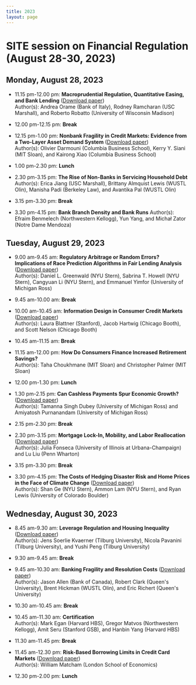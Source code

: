 ```yaml
---
title: 2023
layout: page
---
```


# SITE session on Financial Regulation (August 28-30, 2023)

## Monday, August 28, 2023

* 11.15 pm-12.00 pm:  **Macroprudential Regulation, Quantitative Easing, and Bank Lending** ([Download paper](https://drive.google.com/file/d/1ArkCXKa9ovOLfu8YS7gHn3okrTSvf_4m/view))  
Author(s): Andrea Orame (Bank of Italy), Rodney Ramcharan (USC Marshall), and Roberto Robatto (University of Wisconsin Madison)

* 12.00 pm-12.15 pm:  **Break**

* 12.15 pm-1.00 pm:  **Nonbank Fragility in Credit Markets: Evidence from a Two-Layer Asset Demand System** ([Download paper](https://papers.ssrn.com/sol3/papers.cfm?abstract_id=4288695))  
Author(s): Olivier Darmouni (Columbia Business School), Kerry Y. Siani (MIT Sloan), and Kairong Xiao (Columbia Business School)

* 1.00 pm-2.30 pm:  **Lunch**

* 2.30 pm-3.15 pm:  **The Rise of Non-Banks in Servicing Household Debt** 
Author(s): Erica Jiang (USC Marshall), Brittany Almquist Lewis (WUSTL Olin), Manisha Padi (Berkeley Law), and Avantika Pal (WUSTL Olin)

* 3.15 pm-3.30 pm:  **Break**

* 3.30 pm-4.15 pm:  **Bank Branch Density and Bank Runs** 
Author(s): Efraim Benmelech (Northwestern Kellogg), Yun Yang, and Michał Zator (Notre Dame Mendoza)

## Tuesday, August 29, 2023

* 9.00 am-9.45 am:  **Regulatory Arbitrage or Random Errors? Implications of Race Prediction Algorithms in Fair Lending Analysis** ([Download paper](https://papers.ssrn.com/sol3/papers.cfm?abstract_id=4417513))    
Author(s): Daniel L. Greenwald (NYU Stern), Sabrina T. Howell (NYU Stern), Cangyuan Li (NYU Stern), and Emmanuel Yimfor (University of Michigan Ross)
* 9.45 am-10.00 am:  **Break**

* 10.00 am-10.45 am:  **Information Design in Consumer Credit Markets** ([Download paper](https://faculty.chicagobooth.edu/-/media/faculty/scott-nelson/research/information-design-in-consumer-credit-markets.pdf))  
Author(s): Laura Blattner (Stanford), Jacob Hartwig (Chicago Booth), and Scott Nelson (Chicago Booth)

* 10.45 am-11.15 am:  **Break**

* 11.15 am-12.00 pm:  **How Do Consumers Finance Increased Retirement Savings?**  
Author(s): Taha Choukhmane (MIT Sloan) and Christopher Palmer (MIT Sloan)

* 12.00 pm-1.30 pm:  **Lunch**

* 1.30 pm-2.15 pm:  **Can Cashless Payments Spur Economic Growth?** ([Download paper](https://papers.ssrn.com/sol3/papers.cfm?abstract_id=4373602))  
Author(s): Tamanna Singh Dubey (University of Michigan Ross) and Amiyatosh Purnanandam (University of Michigan Ross)

* 2.15 pm-2.30 pm:  **Break**

* 2.30 pm-3.15 pm:  **Mortgage Lock-In, Mobility, and Labor Reallocation** ([Download paper](https://papers.ssrn.com/sol3/papers.cfm?abstract_id=4399613))  
Author(s): Julia Fonseca (University of Illinois at Urbana-Champaign) and Lu Liu (Penn Wharton)

* 3.15 pm-3.30 pm:  **Break**

* 3.30 pm-4.15 pm:  **The Costs of Hedging Disaster Risk and Home Prices in the Face of Climate Change** ([Download
paper](https://papers.ssrn.com/sol3/papers.cfm?abstract_id=4192699))  
Author(s): Shan Ge (NYU Stern), Ammon Lam (NYU Stern), and Ryan Lewis (University of Colorado Boulder)

## Wednesday, August 30, 2023

* 8.45 am-9.30 am:  **Leverage Regulation and Housing Inequality** ([Download
paper](https://papers.ssrn.com/sol3/papers.cfm?abstract_id=4460000))  
Author(s): Jens Soerlie Kvaerner (Tilburg University), Nicola Pavanini (Tilburg University), and Yushi Peng (Tilburg University)

* 9.30 am-9.45 am:  **Break**

* 9.45 am-10.30 am:  **Banking Fragility and Resolution Costs** ([Download paper](https://drive.google.com/file/d/1BlhbrneYFmhWzBFeHvL34b36brjAA37M/view))  
Author(s): Jason Allen (Bank of Canada), Robert Clark (Queen's University), Brent Hickman (WUSTL Olin), and Eric Richert (Queen's University)

* 10.30 am-10.45 am:  **Break**

* 10.45 am-11.30 am:  **Certification**  
Author(s): Mark Egan (Harvard HBS), Gregor Matvos (Northwestern Kellogg), Amit Seru (Stanford GSB), and Hanbin Yang (Harvard HBS)

* 11.30 am-11.45 pm:  **Break**

* 11.45 am-12.30 pm:  **Risk-Based Borrowing Limits in Credit Card Markets** ([Download paper](https://willmatcham.com/img/jmp.pdf))  
Author(s): William Matcham (London School of Economics)

* 12.30 pm-2.00 pm:  **Lunch**


